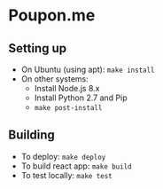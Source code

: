 # Poupon.me
## Setting up
- On Ubuntu (using apt): `make install`
- On other systems:
	- Install Node.js 8.x
	- Install Python 2.7 and Pip
	- `make post-install`

## Building
- To deploy: `make deploy`
- To build react app: `make build`
- To test locally: `make test`
